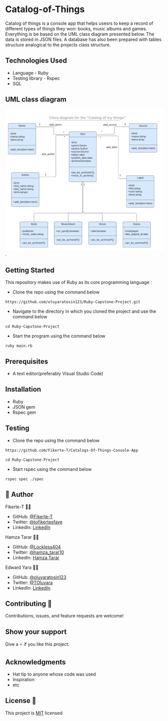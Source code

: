 # Catalog-of-Things

Catalog of things is a console app that helps usesrs to keep a record of different types of things they won: books, music albums and games. Everything is be based on the UML class diagram presented below. The data is stored in JSON files. A database has also been prepared with tables structure analogical to the projects class structure.

## Technologies Used

* Language - Ruby
* Testing library - Rspec
* SQL

## UML class diagram

![UML class diagram](./catalog_of_my_things.png "UML diagram").

## Getting Started

This repository makes use of Ruby as its core programming language :

* Clone the repo using the command below

```
https://github.com/oluyaratosin123/Ruby-Capstone-Project.git

```

* Navigate to the directory in which you cloned the project and use the command below

```
cd Ruby-Capstone-Project
```

* Start the program using the command below
```
ruby main.rb
```

## Prerequisites
* A text editor(preferably Visual Studio Code)

## Installation
* Ruby
* JSON gem
* Rspec gem

## Testing

* Clone the repo using the command below

```
https://github.com/Fikerte-T/Catalogs-Of-Things-Console-App
```

```
cd Ruby-Capstone-Project
```

* Start rspec using the command below
```
rspec spec ./spec
```

## 👤 Author 
Fikerte-T :student: 
- GitHub: [@Fikerte-T](https://github.com/Fikerte-T)
- Twitter: [@tofikertesfaye](https://twitter.com/tofikertesfaye)
- LinkedIn: [LinkedIn](https://www.linkedin.com/in/fikerte-tesfaye-a68337216/)

Hamza Tarar :student: 
- GitHub: [@Lockless404](https://github.com/Lockless404)
- Twitter: [@hamza_tarar10](https://twitter.com/hamza_tarar10)
- LinkedIn: [Hamza Tarar](https://www.linkedin.com/in/hamzaalitarar/)

Edward Yara :student: 
- GitHub: [@oluyaratosin123](https://github.com/oluyaratosin123)
- Twitter: [@TOluyara](https://twitter.com/TOluyara)
- LinkedIn: [LinkedIn](https://www.linkedin.com/in/edward-oluyara/)

## Contributing :handshake:
Contributions, issues, and feature requests are welcome!

## Show your support
Give a 	:star: if you like this project.

## Acknowledgments
* Hat tip to anyone whose code was used
* Inspiration
* etc

## License :memo:
This project is [MIT](https://github.com/microverseinc/readme-template/blob/master/MIT.md) licensed
